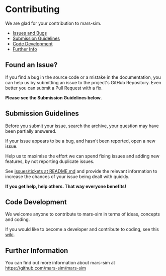 # Contributing

We are glad for your contribution to mars-sim.

 - [Issues and Bugs](#issue)
 - [Submission Guidelines](#submit)
 - [Code Development](#coding)
 - [Further Info](#info)

## <a name="issue"></a> Found an Issue?

If you find a bug in the source code or a mistake in the documentation, you can help us by
submitting an issue to the project's GitHub Repository. Even better you can submit a Pull Request
with a fix.

__Please see the Submission Guidelines below__.

## <a name="submit"></a> Submission Guidelines

Before you submit your issue, search the archive, your question may have been partially answered.

If your issue appears to be a bug, and hasn't been reported, open a new issue.

Help us to maximise the effort we can spend fixing issues and adding new
features, by not reporting duplicate issues. 

See [issues/tickets at README.md](https://github.com/mars-sim/mars-sim#issuestickets) and provide the relevant 
information to increase the chances of your issue being dealt with quickly.

__If you get help, help others. That way everyone benefits!__

## <a name="coding"></a> Code Development

We welcome anyone to contribute to mars-sim in terms of ideas, concepts and coding. 

If you would like to become a developer and contribute to coding, see this [wiki](https://github.com/mars-sim/mars-sim/wiki/Development-Environment). 

## <a name="info"></a> Further Information

You can find out more information about mars-sim at
https://github.com/mars-sim/mars-sim
